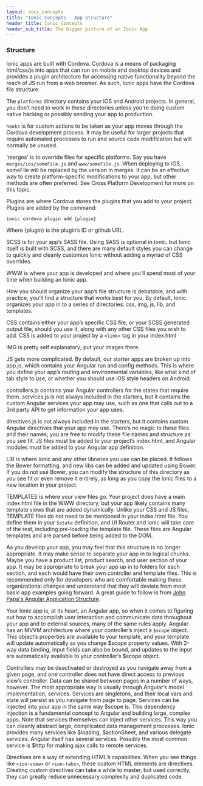 ```yaml
---
layout: docs_concepts
title: "Ionic Concepts - App Structure"
header_title: Ionic Concepts
header_sub_title: The bigger picture of an Ionic App
---
```


### Structure
Ionic apps are built with Cordova. Cordova is a means of packaging html/css/js into apps that can run on mobile and desktop devices and provides a plugin architecture for accessing native functionality beyond the reach of JS run from a web browser. As such, Ionic apps have the Cordova file structure. 

The `platforms` directory contains your iOS and Android projects. In general, you don’t need to work in these directories unless you're doing custom native hacking or possibly sending your app to production.

`hooks` is for custom actions to be taken as your app moves through the Cordova development process. It may be useful for larger projects that require automated processes to run and source code modification but will normally be unused. 

'merges' is to override files for specific platforms. Say you have `merges/ios/someFile.js` and `www/someFile.js`. When deploying to iOS, someFile will be replaced by the version in merges. It can be an effective way to create platform-specific modifications to your app, but other methods are often preferred. See Cross Platform Development for more on
this topic.

Plugins are where Cordova stores the plugins that you add to your project. Plugins are added by the command:

```bash
ionic cordova plugin add {plugin}
```

Where {plugin} is the plugin’s ID or github URL. 

SCSS is for your app’s SASS file. Using SASS is optional in Ionic, but Ionic itself is built with SCSS, and there are many default styles you can change to quickly and cleanly customize Ionic without adding a myriad of CSS overrides. 

WWW is where your app is developed and where you’ll spend most of your time when building an Ionic app.

How you should organize your app’s file structure is debatable, and with practice, you’ll find a structure that works best for you. By default, Ionic organizes your app in to a series of directories: css, img, js, lib, and templates. 

CSS contains either your app’s specific CSS file, or your SCSS generated output file, should you use it, along with any other CSS files you wish to add. CSS is added to your project by a `<link>` tag in your index.html

IMG is pretty self explanatory; put your images there.

JS gets more complicated. By default, our starter apps are broken up into 
app.js, which contains your Angular run and config methods. This is where you define your app’s routing and environmental variables, like what kind of tab style to use, or whether you should use iOS style headers on Android.

controllers.js contains your Angular controllers for the states that require them. services.js is not always included in the starters, but it contains the custom Angular services your app may use, such as one that calls out to a 3rd party API to get information your app uses.  

directives.js is not always included in the starters, but it contains custom Angular directives that your app may use. There’s no magic to these files and their names; you are free to modify these file names and structure as you see fit. JS files must be added to your project’s index.html, and Angular modules must be added to your Angular app definition. 


LIB is where Ionic and any other libraries you use can be placed. It follows the Bower formatting, and new libs can be added and updated using Bower. If you do not use Bower, you can modify the structure of this directory as you see fit or even remove it entirely, as long as you copy the Ionic files to a new location in your project. 

TEMPLATES is where your view files go. Your project does have a main index.html file in the WWW directory, but your app likely contains many template views that are added dynamically. Unlike your CSS and JS files, TEMPLATE files do not need to be mentioned in your index.html file. You define them in your `$state` definition, and UI Router and Ionic will take care of the rest, including pre-loading the template file. These files are Angular templates and are parsed before being added to the DOM.


As you develop your app, you may feel that this structure is no longer appropriate. It may make sense to separate your app in to logical chunks. Maybe you have a product list, product search, and user section of your app. It may be appropriate to break your app up in to folders for each section, and each would have their own controller and template files. This is recommended only for developers who are comfortable making these organizational changes and understand that they will deviate from most basic app examples going forward. A great guide to follow is from [John Papa's Angular Application Structure](http://www.johnpapa.net/structuring-an-angular-project/).

Your Ionic app is, at its heart, an Angular app, so when it comes to figuring out how to accomplish user interaction and communicate data throughout your app and to external sources, many of the same rules apply. Angular has an MVVM architecture where your controller’s inject a `$scope` object. This object’s properties are available to your template, and your template will update automatically as you change $scope property values. With 2-way data binding, input fields can also be bound, and updates to the input are automatically available to your controller’s $scope object.

Controllers may be deactivated or destroyed as you navigate away from a given page, and one controller does not have direct access to previous view’s controller. Data can be shared between pages in a number of ways, however. The most appropriate way is usually through Angular’s model implementation, services. Services are singletons, and their local vars and state will persist as you navigate from page to page. Services can be injected into your app in the same way $scope is. This dependency injection is a fundamental concept to Angular and building large, complex apps. Note that services themselves can inject other services. This way you can cleanly abstract large, complicated data management processes. Ionic provides many services like $loading, $actionSheet, and various delegate services. Angular itself has several services. Possibly the most common service is $http for making ajax calls to remote services. 

Directives are a way of extending HTML’s capabilities. When you see things like `<ion-view>` or `<ion-tabs>`, these custom HTML elements are directives. Creating custom directives can take a while to master, but used correctly, they can greatly reduce unnecessary complexity and duplicated code. 
